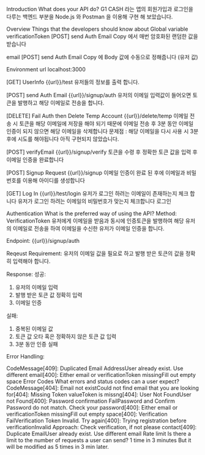 Introduction
What does your API do?
G1 CASH 라는 앱의 회원가입과 로그인을 다루는 백엔드 부분을 Node.js 와 Postman 을 이용해 구현 해 보았습니다.













Overview
Things that the developers should know about
Global variable
verificationToken
[POST] send Auth Email Copy 에서 매번 암호화된 랜덤한 값을 받습니다

email
[POST] send Auth Email Copy 에 Body 값에 수동으로 정해줍니다 (유저 값)


Environment
url
localhost:3000


[GET] UserInfo
{{url}}/test
유저들의 정보를 출력 합니다.

[POST] send Auth Email
{{url}}/signup/auth
유저의 이메일 입력값이 들어오면 토큰을 발행하고 해당 이메일로 전송을 합니다.

[DELETE] Fail Auth then Delete Temp Account
{{url}}/delete/temp
이메일 전송 시 토큰을 해당 이메일에 저장을 해야 되기 때문에 이메일 전송 후 3분 동안 이메일 인증이 되지 않으면 해당 이메일을 삭제합니다
문제점 :
해당 이메일을 다시 사용 시 3분 후에 시도를 해야됩니다
아직 구현되지 않았습니다.



[POST] verifyEmail
{{url}}/signup/verify
토큰을 수령 후 정확한 토큰 값을 입력 후 이메일 인증을 완료합니다

[POST] Signup Request
{{url}}/signup
이메일 인증이 완료 된 후에 이메일과 비밀번호를 이용해 아이디를 생성합니다

[GET] Log In
{{url}}/test/login
유저가 로그인 하려는 이메일이 존재하는지 체크 합니다
유저가 로그인 하려는 이메일의 비밀번호가 맞는지 체크합니다
로그인


Authentication
What is the preferred way of using the API?
Method:
VerificationToken
유저에게 이메일을 받음과 동시에 인증토큰을 발행하여 해당 유저의 이메일로 전송을 하여 이메일을 수신한 유저가 이메일 인증을 합니다.


Endpoint:
{{url}}/signup/auth

Reqeust Requirement:
유저의 이메일 값을 필요로 하고 발행 받은 토큰의 값을 정확히 입력해야 합니다.

Response:
성공:
1. 유저의 이메일 입력
2. 발행 받은 토큰 값 정확히 입력
3. 이메일 인증

실패:
1. 중복된 이메일 값
2. 토큰 값 오타 혹은 정확하지 않은 토큰 값 입력
3. 3분 동안 인증 실패


Error Handling:

CodeMessage[409]: Duplicated Email AddressUser already exist. Use different email[400]: Either email or verificationToken missingFill out empty space
Error Codes
What errors and status codes can a user expect?
CodeMessage[404]: Email not existCould not find email that you are looking for[404]: Missing Token valueToken is missng[404]: User Not FoundUser not Found[400]: Password confirmation FailPassword and Confirm Password do not match. Check your password[400]: Either email or verificationToken missingFill out empty space[400]: Verification FailVerification Token Invalid. Try again[400]: Trying registration before verificationInvalid Approach: Check verification, if not please contact[409]: Duplicate EmailUser already exist. Use different email
Rate limit
Is there a limit to the number of requests a user can send?
1 time in 3 minutes
But it will be modified as 5 times in 3 min later.




